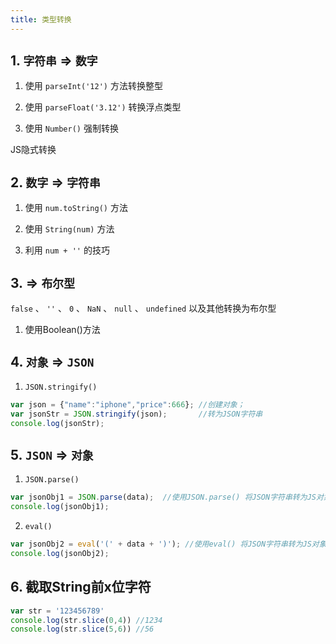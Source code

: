 ```yaml
---
title: 类型转换
---
```

## 1. `字符串` => `数字`

1. 使用 `parseInt('12')` 方法转换整型

2. 使用 `parseFloat('3.12')` 转换浮点类型

3. 使用 `Number()` 强制转换

JS隐式转换

## 2. `数字` => `字符串`

1. 使用 `num.toString()` 方法

2. 使用 `String(num)` 方法

3. 利用 `num + ''` 的技巧

## 3. => `布尔型`

 `false` 、 `''` 、 `0` 、 `NaN` 、 `null` 、 `undefined` 以及其他转换为布尔型

1. 使用Boolean()方法

## 4. `对象` => `JSON`

1. `JSON.stringify()`
```js
var json = {"name":"iphone","price":666}; //创建对象；
var jsonStr = JSON.stringify(json);       //转为JSON字符串
console.log(jsonStr);
```

## 5. `JSON` => `对象`

1. `JSON.parse()`
```js
var jsonObj1 = JSON.parse(data);  //使用JSON.parse() 将JSON字符串转为JS对象;
console.log(jsonObj1);
```
2. `eval()`
```js
var jsonObj2 = eval('(' + data + ')'); //使用eval() 将JSON字符串转为JS对象；
console.log(jsonObj2);
```
## 6. 截取String前x位字符
```js
var str = '123456789'
console.log(str.slice(0,4)) //1234
console.log(str.slice(5,6)) //56
```
